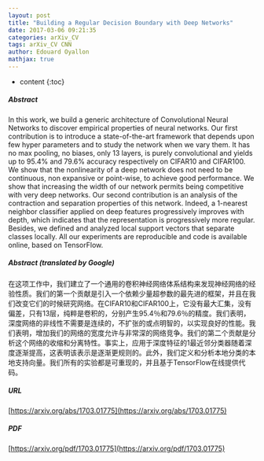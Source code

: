 ```yaml
---
layout: post
title: "Building a Regular Decision Boundary with Deep Networks"
date: 2017-03-06 09:21:35
categories: arXiv_CV
tags: arXiv_CV CNN
author: Edouard Oyallon
mathjax: true
---
```


* content
{:toc}

##### Abstract
In this work, we build a generic architecture of Convolutional Neural Networks to discover empirical properties of neural networks. Our first contribution is to introduce a state-of-the-art framework that depends upon few hyper parameters and to study the network when we vary them. It has no max pooling, no biases, only 13 layers, is purely convolutional and yields up to 95.4% and 79.6% accuracy respectively on CIFAR10 and CIFAR100. We show that the nonlinearity of a deep network does not need to be continuous, non expansive or point-wise, to achieve good performance. We show that increasing the width of our network permits being competitive with very deep networks. Our second contribution is an analysis of the contraction and separation properties of this network. Indeed, a 1-nearest neighbor classifier applied on deep features progressively improves with depth, which indicates that the representation is progressively more regular. Besides, we defined and analyzed local support vectors that separate classes locally. All our experiments are reproducible and code is available online, based on TensorFlow.

##### Abstract (translated by Google)
在这项工作中，我们建立了一个通用的卷积神经网络体系结构来发现神经网络的经验性质。我们的第一个贡献是引入一个依赖少量超参数的最先进的框架，并且在我们改变它们的时候研究网络。在CIFAR10和CIFAR100上，它没有最大汇集，没有偏差，只有13层，纯粹是卷积的，分别产生95.4％和79.6％的精度。我们表明，深度网络的非线性不需要是连续的，不扩张的或点明智的，以实现良好的性能。我们表明，增加我们的网络的宽度允许与非常深的网络竞争。我们的第二个贡献是分析这个网络的收缩和分离特性。事实上，应用于深度特征的1最近邻分类器随着深度逐渐提高，这表明该表示是逐渐更规则的。此外，我们定义和分析本地分类的本地支持向量。我们所有的实验都是可重现的，并且基于TensorFlow在线提供代码。

##### URL
[https://arxiv.org/abs/1703.01775](https://arxiv.org/abs/1703.01775)

##### PDF
[https://arxiv.org/pdf/1703.01775](https://arxiv.org/pdf/1703.01775)

